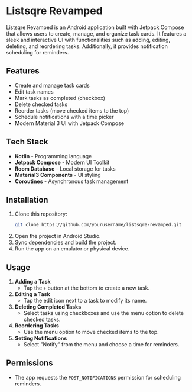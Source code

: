 # Listsqre Revamped

Listsqre Revamped is an Android application built with Jetpack Compose that allows users to create, manage, and organize task cards. It features a sleek and interactive UI with functionalities such as adding, editing, deleting, and reordering tasks. Additionally, it provides notification scheduling for reminders.

## Features
- Create and manage task cards
- Edit task names
- Mark tasks as completed (checkbox)
- Delete checked tasks
- Reorder tasks (move checked items to the top)
- Schedule notifications with a time picker
- Modern Material 3 UI with Jetpack Compose

## Tech Stack
- **Kotlin** - Programming language
- **Jetpack Compose** - Modern UI Toolkit
- **Room Database** - Local storage for tasks
- **Material3 Components** - UI styling
- **Coroutines** - Asynchronous task management

## Installation
1. Clone this repository:
   ```sh
   git clone https://github.com/yourusername/listsqre-revamped.git
   ```
2. Open the project in Android Studio.
3. Sync dependencies and build the project.
4. Run the app on an emulator or physical device.

## Usage
1. **Adding a Task**
    - Tap the `+` button at the bottom to create a new task.
2. **Editing a Task**
    - Tap the edit icon next to a task to modify its name.
3. **Deleting Completed Tasks**
    - Select tasks using checkboxes and use the menu option to delete checked tasks.
4. **Reordering Tasks**
    - Use the menu option to move checked items to the top.
5. **Setting Notifications**
    - Select "Notify" from the menu and choose a time for reminders.

## Permissions
- The app requests the `POST_NOTIFICATIONS` permission for scheduling reminders.